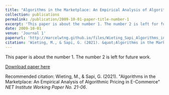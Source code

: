 ```yaml
---
title: "Algorithms in the Marketplace: An Empirical Analysis of Algorithmic Pricing in E-Commerce"
collection: publications
permalink: /publication/2009-10-01-paper-title-number-1
excerpt: 'This paper is about the number 1. The number 2 is left for future work.'
date: 2009-10-01
venue: 'Journal 1'
paperurl: 'http://marcelwtng.github.io/files/Wieting_Sapi_Algorithms_in_the_marketplace.pdf'
citation: 'Wieting, M., & Sapi, G. (2021). &quot;Algorithms in the Marketplace: An Empirical Analysis of Algorithmic Pricing in E-Commerce&quot; <i>NET Institute Working Paper No. 21-06</i>. 1(1).'
---
```

This paper is about the number 1. The number 2 is left for future work.

[Download paper here](http://academicpages.github.io/files/Wieting_Sapi_Algorithms_in_the_marketplace.pdf)

Recommended citation: Wieting, M., & Sapi, G. (2021). "Algorithms in the Marketplace: An Empirical Analysis of Algorithmic Pricing in E-Commerce" <i>NET Institute Working Paper No. 21-06</i>. 
